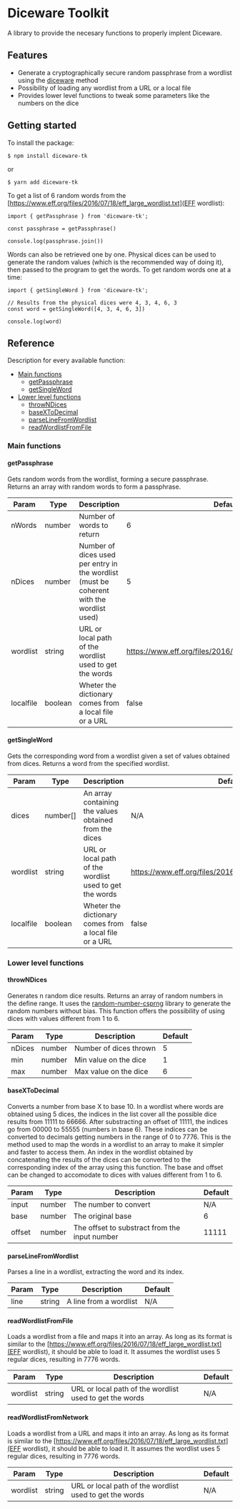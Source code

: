 # Diceware Toolkit

A library to provide the necesary functions to properly implent Diceware.

## Features

- Generate a cryptographically secure random passphrase from a wordlist using the [diceware](https://theworld.com/~reinhold/diceware.html) method
- Possibility of loading any wordlist from a URL or a local file
- Provides lower level functions to tweak some parameters like the numbers on the dice

## Getting started

To install the package:

`$ npm install diceware-tk`

or

`$ yarn add diceware-tk`

To get a list of 6 random words from the [https://www.eff.org/files/2016/07/18/eff_large_wordlist.txt](EFF wordlist):

```
import { getPassphrase } from 'diceware-tk';

const passphrase = getPassphrase()

console.log(passphrase.join())
```

Words can also be retrieved one by one.
Physical dices can be used to generate the random values (which is the recommended way of doing it), then passed to the program to get the words. 
To get random words one at a time:

```
import { getSingleWord } from 'diceware-tk';

// Results from the physical dices were 4, 3, 4, 6, 3
const word = getSingleWord([4, 3, 4, 6, 3])

console.log(word)
```

## Reference

Description for every available function:

- [Main functions](#main-functions)
    - [getPassphrase](#getPassphrase)
    - [getSingleWord](#getSingleWord)
- [Lower level functions](#lower-level-functions)
    - [throwNDices](#throwNDices)
    - [baseXToDecimal](baseXToDecimal)
    - [parseLineFromWordlist](parseLineFromWordlist)
    - [readWordlistFromFile](readWordlistFromFile)

### Main functions<a name="main-functions"/>

#### getPassphrase<a name="getPassphrase"/>

Gets random words from the wordlist, forming a secure passphrase. Returns an array with random words to form a passphrase.

| Param     | Type    | Description | Default |
| --- | --- | --- | --- |
| nWords    | number  | Number of words to return | 6 |
| nDices    | number  | Number of dices used per entry in the wordlist (must be coherent with the wordlist used) | 5 |
| wordlist  | string  | URL or local path of the wordlist used to get the words | https://www.eff.org/files/2016/07/18/eff_large_wordlist.txt |
| localfile | boolean | Wheter the dictionary comes from a local file or a URL | false |

#### getSingleWord<a name="getSingleWord"/>

Gets the corresponding word from a wordlist given a set of values obtained from dices. Returns a word from the specified wordlist.

| Param     | Type      | Description                                             | Default |
| --- | --- | --- | --- |
| dices     | number[]  | An array containing the values obtained from the dices  | N/A |
| wordlist  | string    | URL or local path of the wordlist used to get the words | https://www.eff.org/files/2016/07/18/eff_large_wordlist.txt |
| localfile | boolean   | Wheter the dictionary comes from a local file or a URL  | false |

### Lower level functions<a name="lower-level-functions"/>

#### throwNDices<a name="throwNDices"/>

Generates n random dice results.
Returns an array of random numbers in the define range.
It uses the [random-number-csprng](https://www.npmjs.com/package/random-number-csprng) library to generate the random numbers without bias.
This function offers the possibility of using dices with values different from 1 to 6.

| Param     | Type      | Description | Default |
| --- | --- | --- | --- |
| nDices | number | Number of dices thrown | 5 |
| min | number | Min value on the dice | 1 |
| max | number | Max value on the dice | 6 |

#### baseXToDecimal<a name="baseXToDecimal"/>

Converts a number from base X to base 10.
In a wordlist where words are obtained using 5 dices, the indices in the list cover all the possible dice results from 11111 to 66666.
After substracting an offset of 11111, the indices go from 00000 to 55555 (numbers in base 6).
These indices can be converted to decimals getting numbers in the range of 0 to 7776.
This is the method used to map the words in a wordlist to an array to make it simpler and faster to access them.
An index in the wordlist obtained by concatenating the results of the dices can be converted to the corresponding index of the array using this function.
The base and offset can be changed to accomodate to dices with values different from 1 to 6.

| Param  | Type   | Description                                   | Default |
| --- | --- | --- | --- |
| input  | number | The number to convert                         | N/A |
| base   | number | The original base                             | 6 |
| offset | number | The offset to substract from the input number | 11111 |

#### parseLineFromWordlist<a name="parseLineFromWordlist"/>

Parses a line in a wordlist, extracting the word and its index.

| Param  | Type   | Description           | Default |
| --- | --- | --- | --- |
| line  | string | A line from a wordlist | N/A |

#### readWordlistFromFile<a name="readWordlistFromFile"/>

Loads a wordlist from a file and maps it into an array.
As long as its format is similar to the [https://www.eff.org/files/2016/07/18/eff_large_wordlist.txt](EFF wordlist), it should be able to load it.
It assumes the wordlist uses 5 regular dices, resulting in 7776 words.

| Param  | Type   | Description                                                | Default |
| --- | --- | --- | --- |
| wordlist  | string | URL or local path of the wordlist used to get the words | N/A |

#### readWordlistFromNetwork<a name="main-functions"/>

Loads a wordlist from a URL and maps it into an array.
As long as its format is similar to the [https://www.eff.org/files/2016/07/18/eff_large_wordlist.txt](EFF wordlist), it should be able to load it.
It assumes the wordlist uses 5 regular dices, resulting in 7776 words.

| Param  | Type   | Description                                                | Default |
| --- | --- | --- | --- |
| wordlist  | string | URL or local path of the wordlist used to get the words | N/A |

